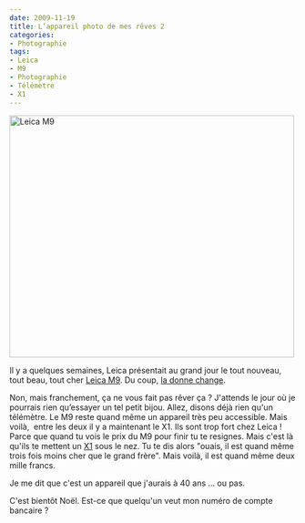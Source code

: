 ```yaml
---
date: 2009-11-19
title: L’appareil photo de mes rêves 2
categories:
- Photographie
tags:
- Leica
- M9
- Photographie
- Télémètre
- X1
---
```

<img class="alignnone size-medium wp-image-1425" title="Leica M9" src="https://dlgjp9x71cipk.cloudfront.net/2009/11/leica-m9-550x468-500x425.jpg" alt="Leica M9" width="500" height="425" />

Il y a quelques semaines, Leica présentait au grand jour le tout nouveau, tout beau, tout cher <a title="Lien vers le site du Leica M9" href="https://m9.leica-camera.com/">Leica M9</a>. Du coup, <a href="https://www.alienlebarge.ch/2008/01/06/lappareil-photo-de-mes-reves/">la donne change</a>.

<!--more-->

Non, mais franchement, ça ne vous fait pas rêver ça ? J'attends le jour où je pourrais rien qu’essayer un tel petit bijou. Allez, disons déjà rien qu'un télémètre. Le M9 reste quand même un appareil très peu accessible. Mais voilà,  entre les deux il y a maintenant le X1. Ils sont trop fort chez Leica ! Parce que quand tu vois le prix du M9 pour finir tu te resignes. Mais c'est là qu'ils te mettent un <a title="Lien vers le site du Leica X1" href="https://fr.leica-camera.com/photography/compact_cameras/x1/">X1</a> sous le nez. Tu te dis alors "ouais, il est quand même trois fois moins cher que le grand frère". Mais voilà, il est quand même deux mille francs.

Je me dit que c'est un appareil que j'aurais à 40 ans ... ou pas.

C'est bientôt Noël. Est-ce que quelqu'un veut mon numéro de compte bancaire ?
